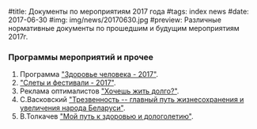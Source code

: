 #title: Документы по мероприятиям 2017 года
#tags: index news
#date: 2017-06-30
#img: img/news/20170630.jpg
#preview: Различные нормативные документы по прошедшим и будущим мероприятиям 2017г.

### Программы мероприятий и прочее

1. Программа ["Здоровье человека - 2017"](/files/20170630-1.doc).
2. ["Слеты и фестивали - 2017"](/files/20170630-2.doc).
3. Реклама оптималистов ["Хочешь жить долго?"](/files/20170630-3.docx).
4. С.Васковский ["Трезвенность -- главный путь жизнесохранения и увеличения народа Беларуси"](/files/20170630-4.doc).
5. В.Толкачев ["Мой путь к здоровью и дологолетию"](/files/20170630-5.doc).